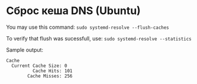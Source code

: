 # Сброс кеша DNS (Ubuntu)

You may use this command: `sudo systemd-resolve --flush-caches`

To verify that flush was sucessfull, use: `sudo systemd-resolve --statistics`

Sample output:

```
Cache
  Current Cache Size: 0
          Cache Hits: 101
        Cache Misses: 256
        
```
